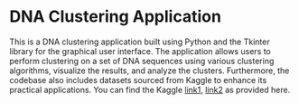 # DNA Clustering Application
This is a DNA clustering application built using Python and the Tkinter library for the graphical user interface. The application allows users to perform clustering on a set of DNA sequences using various clustering algorithms, visualize the results, and analyze the clusters. Furthermore, the codebase also includes datasets sourced from Kaggle to enhance its practical applications. You can find the Kaggle [link1](https://www.kaggle.com/datasets/neelvasani/humandnadata), [link2](https://www.kaggle.com/datasets/neelvasani/chimpanzee-and-dog-dna) as provided here.
